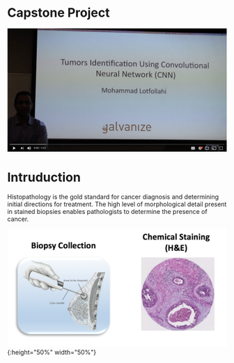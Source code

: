 # Capstone Project

[![Video Presentation](images/youtube.png)](https://www.youtube.com/watch?v=WREKwuyhdFY&feature=youtu.be)

# Intruduction

Histopathology is the gold standard for cancer diagnosis and determining initial directions for treatment. The high level of morphological detail present in stained biopsies enables pathologists to determine the presence of cancer. 

![](images/biopcy_collection.png){:height="50%" width="50%"}

